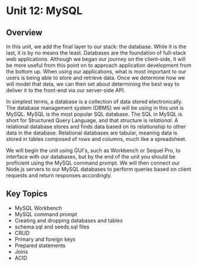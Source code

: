 # Unit 12: MySQL

## Overview
In this unit, we add the final layer to our stack: the database. While it is the last, it is by no means the least. Databases are the foundation of full-stack web applications. Although we began our journey on the client-side, it will be more useful from this point on to approach application development from the bottom up. When using our applications, what is most important to our users is being able to store and retrieve data. Once we determine how we will model that data, we can then set about determining the best way to deliver it to the front-end via our server-side API. 

In simplest terms, a database is a collection of data stored electronically. The database management system (DBMS) we will be using in this unit is MySQL. MySQL is the most popular SQL database. The SQL in MySQL is short for Structured Query Language, and that structure is _relational_. A relational database stores and finds data based on its relationship to other data in the database. Relational databases are tabular, meaning data is stored in tables composed of rows and columns, much like a spreadsheet. 

We will begin the unit using GUI's, such as Workbench or Sequel Pro, to interface with our databases, but by the end of the unit you should be proficient using the MySQL command prompt. We will then connect our Node.js servers to our MySQL databases to perform queries based on client requests and return responses accordingly. 

## Key Topics
* MySQL Workbench
* MySQL command prompt
* Creating and dropping databases and tables
* schema.sql and seeds.sql files
* CRUD
* Primary and foreign keys
* Prepared statements
* Joins
* ACID
